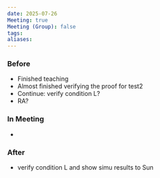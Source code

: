 ```yaml
---
date: 2025-07-26
Meeting: true
Meeting (Group): false
tags: 
aliases:
---
```


### Before
- Finished teaching
- Almost finished verifying the proof for test2
- Continue: verify condition L?
- RA?

### In Meeting
- 

### After
- verify condition L and show simu results to Sun